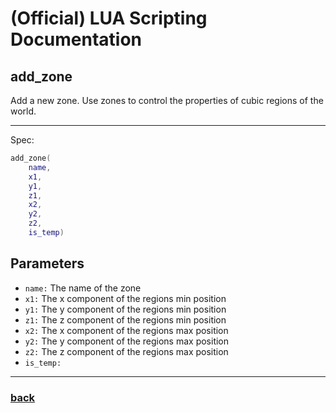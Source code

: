 
# (Official) LUA Scripting Documentation

## add_zone

Add a new zone. Use zones to control the properties of cubic regions of the world.

___

Spec:

```lua
add_zone(
	name,
	x1,
	y1,
	z1,
	x2,
	y2,
	z2,
	is_temp)
```

## Parameters

- `name:` The name of the zone
- `x1:` The x component of the regions min position
- `y1:` The y component of the regions min position
- `z1:` The z component of the regions min position
- `x2:` The x component of the regions max position
- `y2:` The y component of the regions max position
- `z2:` The z component of the regions max position
- `is_temp:` 

___

### [back](../zones)
